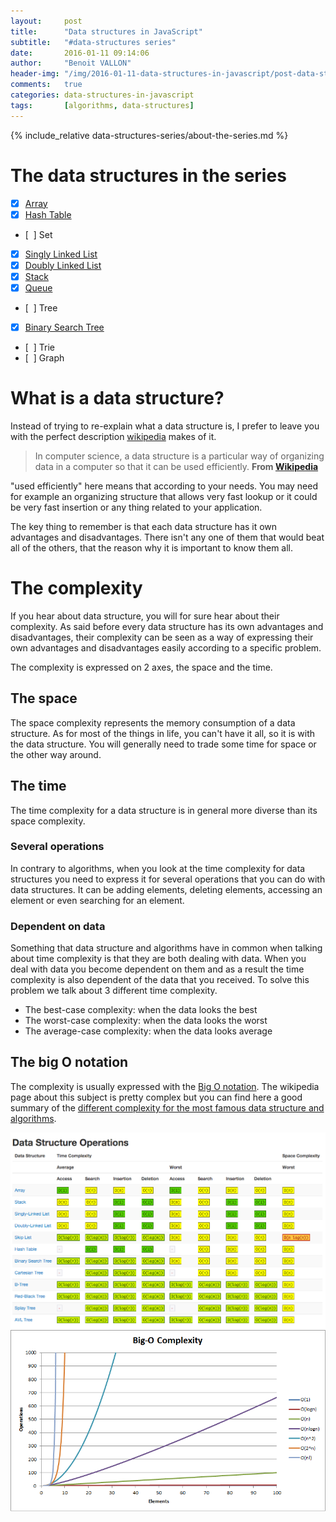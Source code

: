 ```yaml
---
layout:     post
title:      "Data structures in JavaScript"
subtitle:   "#data-structures series"
date:       2016-01-11 09:14:06
author:     "Benoit VALLON"
header-img: "/img/2016-01-11-data-structures-in-javascript/post-data-structures-in-javascript.jpg"
comments:   true
categories: data-structures-in-javascript
tags:       [algorithms, data-structures]
---
```


{% include_relative data-structures-series/about-the-series.md %}

# The data structures in the series

- [x] [Array](/data-structures-in-javascript/the-array-data-structure)
- [x] [Hash Table](/data-structures-in-javascript/the-hash-table-data-structure)
- [&nbsp;&nbsp;] Set
- [x] [Singly Linked List](/data-structures-in-javascript/the-singly-linked-list-data-structure)
- [x] [Doubly Linked List](/data-structures-in-javascript/the-doubly-linked-list-data-structure)
- [x] [Stack](/data-structures-in-javascript/the-stack-data-structure)
- [x] [Queue](/data-structures-in-javascript/the-queue-data-structure)
- [&nbsp;&nbsp;] Tree
- [x] [Binary Search Tree](/data-structures-in-javascript/the-binary-search-tree-data-structure)
- [&nbsp;&nbsp;] Trie
- [&nbsp;&nbsp;] Graph

# What is a data structure?

Instead of trying to re-explain what a data structure is, I prefer to leave you with the perfect description [wikipedia](https://en.wikipedia.org/wiki/Data_structure) makes of it.

> In computer science, a data structure is a particular way of organizing data in a computer so that it can be used efficiently.
**From [Wikipedia](https://en.wikipedia.org/wiki/Data_structure)**

"used efficiently" here means that according to your needs. You may need for example an organizing structure that allows very fast lookup or it could be very fast insertion or any thing related to your application.

The key thing to remember is that each data structure has it own advantages and disadvantages. There isn't any one of them that would beat all of the others, that the reason why it is important to know them all.

# The complexity

If you hear about data structure, you will for sure hear about their complexity. As said before every data structure has its own advantages and disadvantages, their complexity can be seen as a way of expressing their own advantages and disadvantages easily according to a specific problem.

The complexity is expressed on 2 axes, the space and the time.

## The space

The space complexity represents the memory consumption of a data structure. As for most of the things in life, you can't have it all, so it is with the data structure. You will generally need to trade some time for space or the other way around.

## The time

The time complexity for a data structure is in general more diverse than its space complexity.

### Several operations

In contrary to algorithms, when you look at the time complexity for data structures you need to express it for several operations that you can do with data structures. It can be adding elements, deleting elements, accessing an element or even searching for an element.

### Dependent on data

Something that data structure and algorithms have in common when talking about time complexity is that they are both dealing with data. When you deal with data you become dependent on them and as a result the time complexity is also dependent of the data that you received. To solve this problem we talk about 3 different time complexity.

- The best-case complexity: when the data looks the best
- The worst-case complexity: when the data looks the worst
- The average-case complexity: when the data looks average

## The big O notation

The complexity is usually expressed with the [Big O notation](https://en.wikipedia.org/wiki/Big_O_notation). The wikipedia page about this subject is pretty complex but you can find here a good summary of the [different complexity for the most famous data structure and algorithms](http://bigocheatsheet.com/).

![Big O notation cheat sheets](/img/2016-01-11-data-structures-in-javascript/big-o.png "Big O notation cheat sheets")
![Big O notation cheat sheets](/img/2016-01-11-data-structures-in-javascript/big-o-complexity.png "Big O notation cheat sheets")
